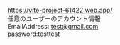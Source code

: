 https://vite-project-61422.web.app/  
任意のユーザーのアカウント情報  
EmailAddress: test@gmail.com  
password:testtest